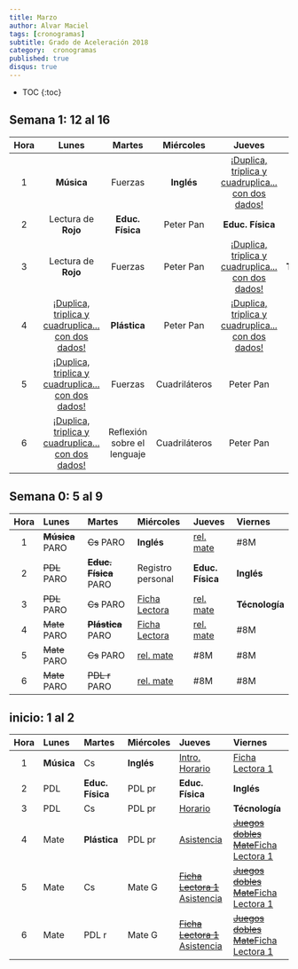 ```yaml
---
title: Marzo
author: Alvar Maciel
tags: [cronogramas]
subtitle: Grado de Aceleración 2018
category:  cronogramas
published: true
disqus: true
---
```

<!--
|Hora|Lunes                    |Martes                     |Miércoles                  |Jueves                  |Viernes                  |
|:--:|:------------------------|:--------------------------|:--------------------------|:---------------------  |:------------------------|
|1   |**Música**               |Cs                         |**Inglés**                 |Mate                    |PDL r                    |
|2   |PDL                      |**Educ. Física**           |PDL pr                     |**Educ. Física**        |**Inglés**               |
|3   |PDL                      |Cs                         |PDL pr                     |Mate                    |**Técnología**           |
|4   |Mate                     |**Plástica**               |PDL pr                     |Mate                    |Cs                       |
|5   |Mate                     |Cs                         |Mate G                     |PDL pr                  |Cs                       |
|6   |Mate                     |PDL r                      |Mate G                     |PDL pr                  |Cs                       |
-->

* TOC
{:toc}

## Semana 1: 12 al 16

|Hora|Lunes|Martes|Miércoles|Jueves|Viernes|
|:---:|:----:|:-----:|:-------:|:------:|:------:|
|1|**Música**|Fuerzas|**Inglés**|[¡Duplica, triplica y cuadruplica... con dos dados!]({{site.baseurl}}/assets/docs/MAT_Multiples_problemas.pdf)|Peter Pan|
|2|Lectura de **Rojo** |**Educ. Física**|Peter Pan|**Educ. Física**|**Inglés**|
|3|Lectura de **Rojo**|Fuerzas|Peter Pan|[¡Duplica, triplica y cuadruplica... con dos dados!]({{site.baseurl}}/assets/docs/MAT_Multiples_problemas.pdf)|**Técnología**|
|4|[¡Duplica, triplica y cuadruplica... con dos dados!]({{site.baseurl}}/assets/docs/MAT_Multiples_problemas.pdf) |**Plástica**|Peter Pan|[¡Duplica, triplica y cuadruplica... con dos dados!]({{site.baseurl}}/assets/docs/MAT_Multiples_problemas.pdf)|Fuerzas|
|5|[¡Duplica, triplica y cuadruplica... con dos dados!]({{site.baseurl}}/assets/docs/MAT_Multiples_problemas.pdf) |Fuerzas|Cuadriláteros|Peter Pan|Fuerzas|
|6|[¡Duplica, triplica y cuadruplica... con dos dados!]({{site.baseurl}}/assets/docs/MAT_Multiples_problemas.pdf) |Reflexión sobre el lenguaje|Cuadriláteros|Peter Pan|Fuerzas|


## Semana 0: 5 al 9

|Hora|Lunes                    |Martes                     |Miércoles                  |Jueves                  |Viernes                  |
|:--:|:------------------------|:--------------------------|:--------------------------|:---------------------  |:------------------------|
|1   |~~**Música**~~ PARO      |~~Cs~~ PARO                |**Inglés**                 |[rel. mate]({{site.baseurl}}/modules/proyectos/relevamiento-punto-de-partida/#juego-duplica-triplica-y-cuadriplica-con-dados)|#8M                    |
|2   |~~PDL~~ PARO             |~~**Educ. Física**~~ PARO  |Registro personal          |**Educ. Física**        |**Inglés**               |
|3   |~~PDL~~ PARO             |~~Cs~~ PARO                |[Ficha Lectora]({{site.baseurl}}/modules/proyectos/relevamiento-punto-de-partida/#ficha-lectora-cuadernillo-de-5to-grado)|[rel. mate]({{site.baseurl}}/modules/proyectos/relevamiento-punto-de-partida/#juego-duplica-triplica-y-cuadriplica-con-dados)|**Técnología**           |
|4   |~~Mate~~ PARO            |~~**Plástica**~~ PARO      |[Ficha Lectora]({{site.baseurl}}/modules/proyectos/relevamiento-punto-de-partida/#ficha-lectora-cuadernillo-de-5to-grado)|[rel. mate]({{site.baseurl}}/modules/proyectos/relevamiento-punto-de-partida/#juego-duplica-triplica-y-cuadriplica-con-dados)|#8M                       |
|5   |~~Mate~~ PARO            |~~Cs~~ PARO                |[rel. mate]({{site.baseurl}}/modules/proyectos/relevamiento-punto-de-partida/#juego-duplica-triplica-y-cuadriplica-con-dados)|#8M                  |#8M                       |
|6   |~~Mate~~ PARO            |~~PDL r~~ PARO             |[rel. mate]({{site.baseurl}}/modules/proyectos/relevamiento-punto-de-partida/#juego-duplica-triplica-y-cuadriplica-con-dados)|#8M                  |#8M                       |

## inicio: 1 al 2

|Hora|Lunes                    |Martes                     |Miércoles                  |Jueves                  |Viernes                  |
|:--:|:------------------------|:--------------------------|:--------------------------|:---------------------  |:------------------------|
|1   |**Música**               |Cs                         |**Inglés**                 |[Intro. Horario]({{site.baseurl}}/modules/proyectos/relevamiento-punto-de-partida/#horarios-registros-y-juegos-dobles)          |[Ficha Lectora 1]({{site.baseurl}}/modules/proyectos/relevamiento-punto-de-partida/#ficha-lectora-cuadernillo-de-5to-grado)|
|2   |PDL                      |**Educ. Física**           |PDL pr                     |**Educ. Física**        |**Inglés**|
|3   |PDL                      |Cs                         |PDL pr                     |[Horario]({{site.baseurl}}/modules/proyectos/relevamiento-punto-de-partida/#horarios-registros-y-juegos-dobles)                 |**Técnología**|
|4   |Mate                     |**Plástica**               |PDL pr                     |[Asistencia]({{site.baseurl}}/modules/proyectos/relevamiento-punto-de-partida/#horarios-registros-y-juegos-dobles)              |~~[Juegos dobles Mate]({{site.baseurl}}/modules/proyectos/relevamiento-punto-de-partida/#horarios-registros-y-juegos-dobles)~~[Ficha Lectora 1]({{site.baseurl}}/modules/proyectos/relevamiento-punto-de-partida/#ficha-lectora-cuadernillo-de-5to-grado)|
|5   |Mate                     |Cs                         |Mate G                     |~~[Ficha Lectora 1]({{site.baseurl}}/modules/proyectos/relevamiento-punto-de-partida/#ficha-lectora-cuadernillo-de-5to-grado)~~ [Asistencia]({{site.baseurl}}/modules/proyectos/relevamiento-punto-de-partida/#horarios-registros-y-juegos-dobles)         |~~[Juegos dobles Mate]({{site.baseurl}}/modules/proyectos/relevamiento-punto-de-partida/#horarios-registros-y-juegos-dobles)~~[Ficha Lectora 1]({{site.baseurl}}/modules/proyectos/relevamiento-punto-de-partida/#ficha-lectora-cuadernillo-de-5to-grado)|
|6   |Mate                     |PDL r                      |Mate G                     |~~[Ficha Lectora 1]({{site.baseurl}}/modules/proyectos/relevamiento-punto-de-partida/#ficha-lectora-cuadernillo-de-5to-grado)~~ [Asistencia]({{site.baseurl}}/modules/proyectos/relevamiento-punto-de-partida/#horarios-registros-y-juegos-dobles)         |~~[Juegos dobles Mate]({{site.baseurl}}/modules/proyectos/relevamiento-punto-de-partida/#horarios-registros-y-juegos-dobles)~~[Ficha Lectora 1]({{site.baseurl}}/modules/proyectos/relevamiento-punto-de-partida/#ficha-lectora-cuadernillo-de-5to-grado)|
